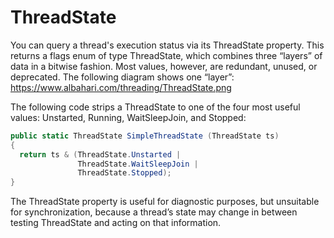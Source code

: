 # ThreadState
You can query a thread's execution status via its ThreadState property. This returns a flags enum of type ThreadState, which combines three “layers” of data in a bitwise fashion. Most values, however, are redundant, unused, or deprecated. The following diagram shows one “layer”:
https://www.albahari.com/threading/ThreadState.png

The following code strips a ThreadState to one of the four most useful values: Unstarted, Running, WaitSleepJoin, and Stopped:
```c#
public static ThreadState SimpleThreadState (ThreadState ts)
{
  return ts & (ThreadState.Unstarted |
               ThreadState.WaitSleepJoin |
               ThreadState.Stopped);
}
```
The ThreadState property is useful for diagnostic purposes, but unsuitable for synchronization, because a thread’s state may change in between testing ThreadState and acting on that information.